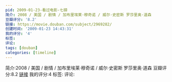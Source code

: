 ```yaml
---
pid: 2009-01-23-看过电影-七磅
简介: 2008 / 美国 / 剧情 / 加布里埃莱·穆奇诺 / 威尔·史密斯 罗莎里奥·道森
豆瓣评分: '8.2'
链接: https://movie.douban.com/subject/2969282/
创建时间: '2009-01-23 14:43:31'
我的评分: '4'
标签:
评论:
tags: [douban]
categories: [timeline]
---
```

简介:2008 / 美国 / 剧情 / 加布里埃莱·穆奇诺 / 威尔·史密斯 罗莎里奥·道森
豆瓣评分:8.2
[链接](https://movie.douban.com/subject/2969282/)
我的评分:4
标签:
评论:
